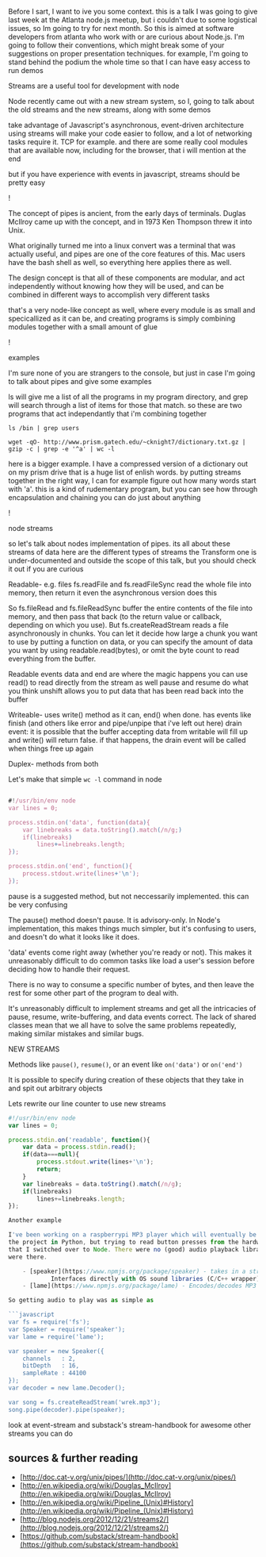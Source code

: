 Before I sart, I want to ive you some context. this is a talk I was going to give last week
at the Atlanta node.js meetup, but i couldn't due to some logistical issues, so Im going
to try for next month. So this is aimed at software developers from atlanta who work with
or are curious about Node.js. I'm going to follow their conventions, which might break some
of your suggestions on proper presentation techniques. for example, I'm going to stand behind
the podium the whole time so that I can have easy access to run demos

Streams
are a useful tool for development with node

Node recently came out with a new stream system, so I, going to talk about the old streams
and the new streams, along with some demos

take advantage of Javascript's asynchronous, event-driven architecture
using streams will make your code easier to follow, and a lot of networking tasks
require it. TCP for example. and there are some really cool modules that are available
now, including for the browser, that i will mention at the end


but if you have experience with events in javascript, streams should be pretty easy

!

The concept of pipes is ancient, from the early days of terminals. Duglas McIlroy
came up with the concept, and in 1973 Ken Thompson threw it into Unix.

What originally turned me into a linux convert was a terminal that was actually
useful, and pipes are one of the core features of this. Mac users have the bash
shell as well, so everything here applies there as well.

The design concept is that all of these components are modular, and act
independently without knowing how they will be used, and  can be combined
in different ways to accomplish very different tasks

that's a very node-like concept as well, where every module is as small and specicallized
as it can be, and creating programs is simply combining modules together with a small amount
of glue

!

examples

I'm sure none of you are strangers to the console, but just in case I'm going to talk about pipes
and give some examples

ls will give me a list of all the programs in my program directory, and grep will search through a
list of items for those that match. so these are two programs that act independantly that i'm
combining together

    ls /bin | grep users

    wget -qO- http://www.prism.gatech.edu/~cknight7/dictionary.txt.gz | gzip -c | grep -e '^a' | wc -l 

here is a bigger example. I have a compressed version of a dictionary out on my prism drive that is a 
huge list of enlish words. by putting streams together in the right way, I can for example figure out
how many words start with 'a'. this is a kind of rudementary program, but you can see how through
encapsulation and chaining you can do just about anything

!

node streams

so let's talk about nodes implementation of pipes.
its all about these streams of data
here are the different types of streams
the Transform one is under-documented and outside the scope of this talk, but you should check it
out if you are curious

Readable- e.g. files
fs.readFile and fs.readFileSync read the whole file into memory, then return it
even the asynchronous version does this

So fs.fileRead and fs.fileReadSync buffer the entire contents of the file into memory, and then pass that
back (to the return value or callback, depending on which you use). But fs.createReadStream reads a file
asynchronously in chunks. You can let it decide how large a chunk you want to use by putting a function
on data, or you can specify the amount of data you want by using readable.read(bytes), or omit the byte
count to read everything from the buffer. 

Readable
events data and end are where the magic happens
you can use read() to read directly from the stream as well
pause and resume do what you think
unshift allows you to put data that has been read back into the buffer

Writeable-
uses write() method as it can, end() when done.
has events like finish (and others like error and pipe/unpipe that i've left out here)
drain event: it is possible that the buffer accepting data from writable will fill up
and write() will return false. if that happens, the drain event will be called when things
free up again

Duplex- methods from both 


Let's make that simple `wc -l` command in node

```javascript

#!/usr/bin/env node
var lines = 0;

process.stdin.on('data', function(data){
    var linebreaks = data.toString().match(/n/g;)
    if(linebreaks)
        lines+=linebreaks.length;
});

process.stdin.on('end', function(){
    process.stdout.write(lines+'\n');
});

```


pause is a suggested method, but not neccessarily implemented. this can be very confusing


The pause() method doesn't pause. It is advisory-only. In Node's implementation,
this makes things much simpler, but it's confusing to users, and doesn't do what it looks like it does.

'data' events come right away (whether you're ready or not). This makes it unreasonably difficult
to do common tasks like load a user's session before deciding how to handle their request.

There is no way to consume a specific number of bytes, and then leave the rest for some other part
of the program to deal with.

It's unreasonably difficult to implement streams and get all the intricacies of pause, resume,
write-buffering, and data events correct. The lack of shared classes mean that we all have to
solve the same problems repeatedly, making similar mistakes and similar bugs.


NEW STREAMS

Methods like `pause()`, `resume()`, or an event like `on('data')` or `on('end')`

It is possible to specify during creation of these objects that they take in and spit out
arbitrary objects

Lets rewrite our line counter to use new streams

```javascript
#!/usr/bin/env node
var lines = 0;

process.stdin.on('readable', function(){
    var data = process.stdin.read();
    if(data===null){
        process.stdout.write(lines+'\n');
        return;
    }
    var linebreaks = data.toString().match(/n/g);
    if(linebreaks)
        lines+=linebreaks.length;
});

Another example

I've been working on a raspberrypi MP3 player which will eventually be embedded in my car. I orginally started
the project in Python, but trying to read button presses from the hardware and alter playback became such a headache
that I switched over to Node. There were no (good) audio playback libraries on NPM, but all the low-level requirements
were there.

    - [speaker](https://www.npmjs.org/package/speaker) - takes in a stream of PCM audio data and plays it through the speakers.
            Interfaces directly with OS sound libraries (C/C++ wrapper)
    - [lame](https://www.npmjs.org/package/lame) - Encodes/decodes MP3's to/from raw PCM formats. (C/C++ wrapper)

So getting audio to play was as simple as

```javascript
var fs = require('fs');
var Speaker = require('speaker');
var lame = require('lame');

var speaker = new Speaker({
    channels   : 2,
    bitDepth   : 16,
    sampleRate : 44100 
});
var decoder = new lame.Decoder();

var song = fs.createReadStream('wrek.mp3');
song.pipe(decoder).pipe(speaker);
```


look at event-stream
and substack's stream-handbook for awesome other streams you can do



sources & further reading
--------------------------

- [http://doc.cat-v.org/unix/pipes/](http://doc.cat-v.org/unix/pipes/)
- [http://en.wikipedia.org/wiki/Douglas_McIlroy](http://en.wikipedia.org/wiki/Douglas_McIlroy)
- [http://en.wikipedia.org/wiki/Pipeline_(Unix)#History](http://en.wikipedia.org/wiki/Pipeline_(Unix)#History)
- [http://blog.nodejs.org/2012/12/21/streams2/](http://blog.nodejs.org/2012/12/21/streams2/)
- [https://github.com/substack/stream-handbook](https://github.com/substack/stream-handbook)